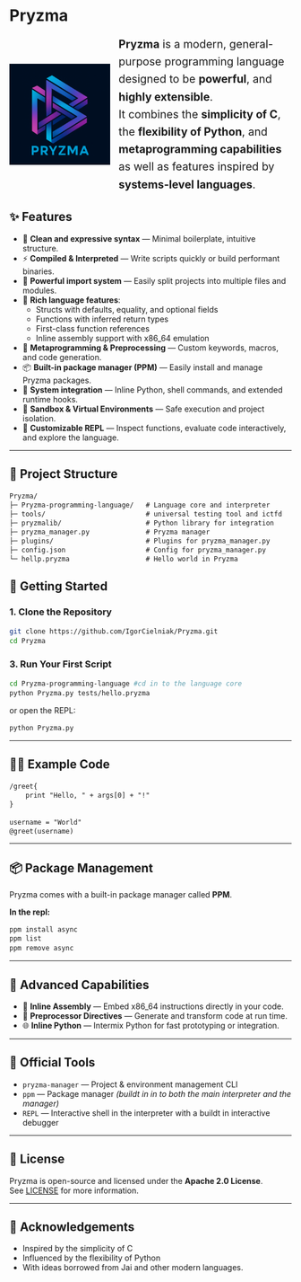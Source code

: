 # Pryzma

<div style="display: flex; align-items: center; gap: 15px;">
  <img src="assets/logo.png" alt="Pryzma Logo" width="180" />
  <div style="font-size: 1.22rem; line-height: 1.6;">
    <strong>Pryzma</strong> is a modern, general-purpose programming language designed to be <strong>powerful</strong>, and <strong>highly extensible</strong>.<br>
    It combines the <strong>simplicity of C</strong>, the <strong>flexibility of Python</strong>, and <strong>metaprogramming capabilities</strong> as well as features inspired by <strong>systems-level languages</strong>.
  </div>
</div>

## ✨ Features

- 🧠 **Clean and expressive syntax** — Minimal boilerplate, intuitive structure.
- ⚡ **Compiled & Interpreted** — Write scripts quickly or build performant binaries.
- 🧩 **Powerful import system** — Easily split projects into multiple files and modules.
- 🧱 **Rich language features**:
  - Structs with defaults, equality, and optional fields
  - Functions with inferred return types
  - First-class function references
  - Inline assembly support with x86_64 emulation
- 🧰 **Metaprogramming & Preprocessing** — Custom keywords, macros, and code generation.
- 📦 **Built-in package manager (PPM)** — Easily install and manage Pryzma packages.
- 🐚 **System integration** — Inline Python, shell commands, and extended runtime hooks.
- 🧪 **Sandbox & Virtual Environments** — Safe execution and project isolation.
- 🧠 **Customizable REPL** — Inspect functions, evaluate code interactively, and explore the language.

---

## 📁 Project Structure

```
Pryzma/
├─ Pryzma-programming-language/   # Language core and interpreter
├─ tools/                         # universal testing tool and ictfd
├─ pryzmalib/                     # Python library for integration
├─ pryzma_manager.py              # Pryzma manager
├─ plugins/                       # Plugins for pryzma_manager.py
├─ config.json                    # Config for pryzma_manager.py
└─ hellp.pryzma                   # Hello world in Pryzma
```

## 🚀 Getting Started

### 1. Clone the Repository

```bash
git clone https://github.com/IgorCielniak/Pryzma.git
cd Pryzma
```

### 3. Run Your First Script

```bash
cd Pryzma-programming-language #cd in to the language core
python Pryzma.py tests/hello.pryzma
```

or open the REPL:

```bash
python Pryzma.py
```

---

## 🧑‍💻 Example Code

```pryzma
/greet{
    print "Hello, " + args[0] + "!"
}

username = "World"
@greet(username)
```

---

## 📦 Package Management

Pryzma comes with a built-in package manager called **PPM**.

**In the repl:**

```bash
ppm install async
ppm list
ppm remove async
```

---

## 🧠 Advanced Capabilities

- 🧱 **Inline Assembly** — Embed x86_64 instructions directly in your code.
- 🧠 **Preprocessor Directives** — Generate and transform code at run time.
- 🌐 **Inline Python** — Intermix Python for fast prototyping or integration.

---

## 🧰 Official Tools

- `pryzma-manager` — Project & environment management CLI
- `ppm` — Package manager _(buildt in in to both the main interpreter and the manager)_
- `REPL` — Interactive shell in the interpreter with a buildt in interactive debugger

---

## 📜 License

Pryzma is open-source and licensed under the **Apache 2.0 License**.  
See [LICENSE](./LICENSE) for more information.

---

## 🤝 Acknowledgements

- Inspired by the simplicity of C
- Influenced by the flexibility of Python
- With ideas borrowed from Jai and other modern languages.

